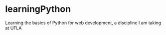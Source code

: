 # learningPython
 Learning the basics of Python for web development, a discipline I am taking at UFLA
